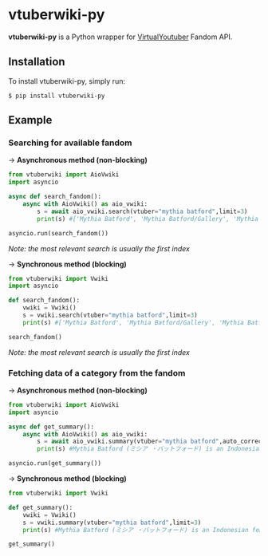 # vtuberwiki-py

**vtuberwiki-py** is a Python wrapper for [VirtualYoutuber](https://virtualyoutuber.fandom.com/wiki/Virtual_YouTuber_Wiki) Fandom API.

## Installation

To install vtuberwiki-py, simply run:

```
$ pip install vtuberwiki-py
```

## Example

### Searching for available fandom

→ **Asynchronous method (non-blocking)**

```py
from vtuberwiki import AioVwiki
import asyncio

async def search_fandom():
    async with AioVwiki() as aio_vwiki:
        s = await aio_vwiki.search(vtuber="mythia batford",limit=3)
        print(s) #['Mythia Batford', 'Mythia Batford/Gallery', 'Mythia Batford/Discography']

asyncio.run(search_fandom())
```

_Note: the most relevant search is usually the first index_

→ **Synchronous method (blocking)**

```py
from vtuberwiki import Vwiki
import asyncio

def search_fandom():
    vwiki = Vwiki()
    s = vwiki.search(vtuber="mythia batford",limit=3)
    print(s) #['Mythia Batford', 'Mythia Batford/Gallery', 'Mythia Batford/Discography']

search_fandom()
```

_Note: the most relevant search is usually the first index_

### Fetching data of a category from the fandom

→ **Asynchronous method (non-blocking)**

```py
from vtuberwiki import AioVwiki
import asyncio

async def get_summary():
    async with AioVwiki() as aio_vwiki:
        s = await aio_vwiki.summary(vtuber="mythia batford",auto_correct=True)
        print(s) #Mythia Batford (ミシア ・バットフォード) is an Indonesian female Virtual Youtuber. She uses both Indonesian and English on her stream.

asyncio.run(get_summary())
```

→ **Synchronous method (blocking)**

```py
from vtuberwiki import Vwiki

def get_summary():
    vwiki = Vwiki()
    s = vwiki.summary(vtuber="mythia batford",limit=3)
    print(s) #Mythia Batford (ミシア ・バットフォード) is an Indonesian female Virtual Youtuber. She uses both Indonesian and English on her stream.

get_summary()
```

